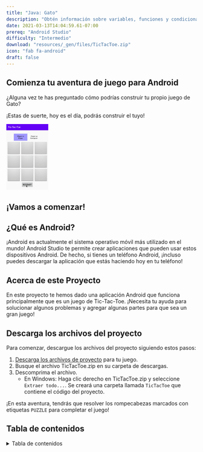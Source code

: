 ```yaml
---
title: "Java: Gato"
description: "Obtén información sobre variables, funciones y condicionales mientras creas una aplicación Gato para Android."
date: 2021-03-13T14:04:59.61-07:00
prereq: "Android Studio"
difficulty: "Intermedio"
download: "resources/_gen/files/TicTacToe.zip"
icon: "fab fa-android"
draft: false
---
```


## Comienza tu aventura de juego para Android

¿Alguna vez te has preguntado cómo podrías construir tu propio juego de Gato?

¡Estas de suerte, hoy es el día, podrás construir el tuyo!

<img src="resources/_gen/images/game_play.gif" height="30%" width="22%" title="Android Tic-Tac-Toe Game" alt="Android Tic-Tac-Toe Game"/>

## ¡Vamos a comenzar!

## ¿Qué es Android?

¡Android es actualmente el sistema operativo móvil más utilizado en el mundo! Android Studio te permite crear aplicaciones que pueden usar estos dispositivos Android. De hecho, si tienes un teléfono Android, ¡incluso puedes descargar la aplicación que estás haciendo hoy en tu teléfono!

## Acerca de este Proyecto

En este proyecto te hemos dado una aplicación Android que funciona principalmente que es un juego de Tic-Tac-Toe. ¡Necesita tu ayuda para solucionar algunos problemas y agregar algunas partes para que sea un gran juego!

## Descarga los archivos del proyecto

Para comenzar, descargue los archivos del proyecto siguiendo estos pasos:
1. [Descarga los archivos de proyecto](../resources/_gen/files/TicTacToe.zip) para tu juego.
2. Busque el archivo TicTacToe.zip en su carpeta de descargas.
3. Descomprima el archivo.
   - En Windows: Haga clic derecho en TicTacToe.zip y seleccione `Extraer todo...`. Se creará una carpeta llamada `TicTacToe` que contiene el código del proyecto.

¡En esta aventura, tendrás que resolver los rompecabezas marcados con etiquetas `PUZZLE` para completar el juego!

## Tabla de contenidos

<details close>
<summary>Tabla de contenidos</summary>
{{% children /%}}
</details>